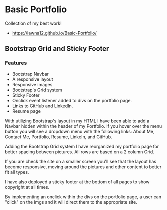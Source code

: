 # Basic Portfolio

Collection of my best work!

- https://lawna12.github.io/Basic-Portfolio/

## Bootstrap Grid and Sticky Footer

### Features
- Bootstrap Navbar
- A responsive layout
- Responsive images
- Bootstrap's Grid system
- Sticky Footer
- Onclick event listener added to divs on the portfolio page.   
- Links to GitHub and LinkedIn.
- Resume page



With utilizing Bootstrap's layout in my HTML I have been able to add a Navbar hidden within the header of my Portfolio. If you hover over the menu button you will see a dropdown menu with the following links: About Me, Contact Me, Portfolio, Resume, LinkeIn, and GitHub. 

Adding the Bootstrap Grid system I have reorganized my portfolio page for better spacing between pictures. All rows are based on a 2 column Grid.

If you are check the site on a smaller screen you'll see that the layout has become responsive, moving around the pictures and other content to better fit all types.

I have also deployed a sticky footer at the bottom of all pages to show copyright at all times.

By implementing an onclick within the divs on the portfolio page, a user can "click" on the imgs and it will direct them to the appropriate site.


